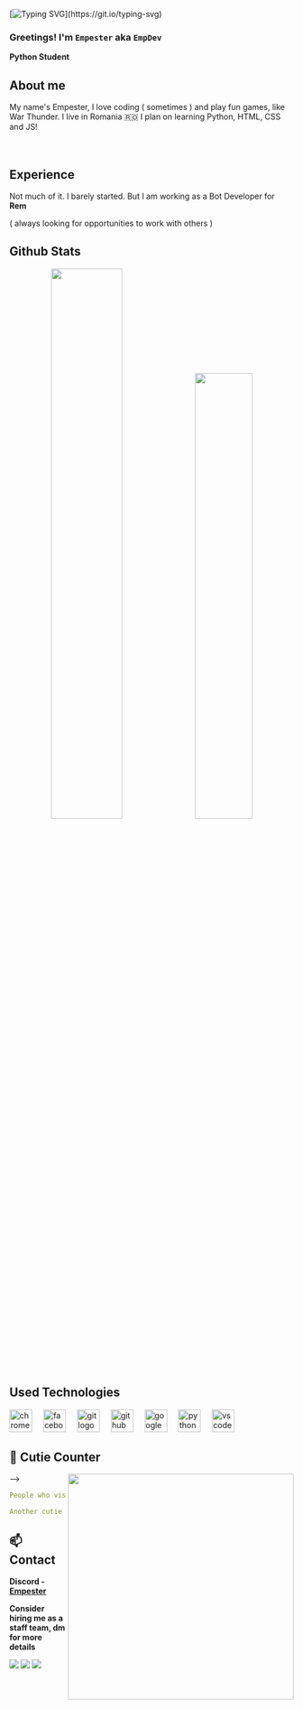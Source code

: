 <div align="center">
<!-- ![](https://typograssy.deno.dev/api?text=お兄ちゃんはおしまい!&l0=none&bg=none&frame=none&speed=100&comment=) -->
<!-- ![](https://typograssy.deno.dev/api?text=お兄ちゃんはおしまい!&l0=none&l1=00cce6&l2=80f1ff&l3=009eb3&l4=caf9ff&bg=none&frame=none&speed=100&comment=) -->

</div>

[![Typing SVG](https://readme-typing-svg.demolab.com?font=Fira+Code&pause=1000&random=true&width=435&lines=Buna+ziua!;Greetings!;Hello!)](https://git.io/typing-svg)

### Greetings! I'm **`Empester`** aka `EmpDev`

**Python Student** 

## **About me**
<a href="https://github.com/empester"><img align="left" width="100"></a>
My name's Empester, I love coding ( sometimes ) and play fun games, like War Thunder. I live in Romania 🇷🇴
I plan on learning Python, HTML, CSS and JS! 
<br><br><br>

## **Experience**
Not much of it. I barely started. But I am working as a Bot Developer for **Rem**

( always looking for opportunities to work with others )

## **Github Stats**
<p align="center"><img width="50%" src="https://github-readme-stats.vercel.app/api?username=kiyoopoon&show_icons=true&count_private=true&theme=react&hide_border=true&bg_color=0D1117"/> <img width="45%" src="https://github-readme-stats.vercel.app/api/top-langs/?username=kiyoopoon&show_icons=true&count_private=true&theme=react&hide_border=true&bg_color=0D1117&layout=compact"/>
</p>

## **Used Technologies**
<p align="center">
<div align="left">
  <img src="https://cdn.jsdelivr.net/gh/devicons/devicon/icons/chrome/chrome-original.svg" height="40" alt="chrome logo"  />
  <img width="12" />
  <img src="https://cdn.jsdelivr.net/gh/devicons/devicon/icons/facebook/facebook-original.svg" height="40" alt="facebook logo"  />
  <img width="12" />
  <img src="https://cdn.jsdelivr.net/gh/devicons/devicon/icons/git/git-original.svg" height="40" alt="git logo"  />
  <img width="12" />
  <img src="https://cdn.jsdelivr.net/gh/devicons/devicon/icons/github/github-original.svg" height="40" alt="github logo"  />
  <img width="12" />
  <img src="https://cdn.jsdelivr.net/gh/devicons/devicon/icons/google/google-original.svg" height="40" alt="google logo"  />
  <img width="12" />
  <img src="https://cdn.jsdelivr.net/gh/devicons/devicon/icons/python/python-original.svg" height="40" alt="python logo"  />
  <img width="12" />
  <img src="https://cdn.jsdelivr.net/gh/devicons/devicon/icons/vscode/vscode-original.svg" height="40" alt="vscode logo"  />
  <img width="12" />
</div>
</p>

## **🍰 Cutie Counter**
</p> -->
<a href="https://discord.com/users/821755569248403487"><img align="right" width=400 src="https://moe-counter.glitch.me/get/@empester?theme=rule34"></a>

```yaml
People who visit my profile :D

Another cutie has been caught
```
<!-- <br><br><br><br> -->
## **📫 Contact**
**Discord - [Empester](https://discord.com/users/821755569248403487)**

**Consider hiring me as a staff team, dm for more details**

[![](https://img.shields.io/github/followers/empester?label=Followers&style=social)](https://github.com/empester)
[![](https://img.shields.io/badge/Discord-7289DA?logo=discord&logoColor=white)](https://discord.com/users/821755569248403487)
[![](https://img.shields.io/badge/Mail-D14836?logo=gmail&logoColor=white)](mailto:empesterz@gmail.com)
